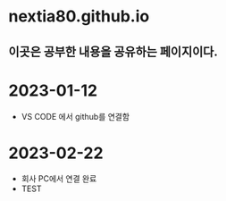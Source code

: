 # nextia80.github.io

## 이곳은 공부한 내용을 공유하는 페이지이다.

# 2023-01-12
* VS CODE 에서 github를 연결함

# 2023-02-22
  * 회사 PC에서 연결 완료
  * TEST